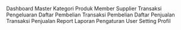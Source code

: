 Dashboard
Master
Kategori
Produk
Member
Supplier
Transaksi
Pengeluaran
Daftar Pembelian
Transaksi Pembelian
Daftar Penjualan
Transaksi Penjualan
Report
Laporan
Pengaturan
User
Setting
Profil
